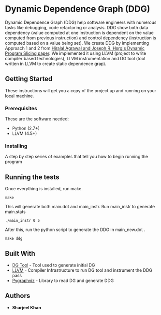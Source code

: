 # Dynamic Dependence Graph (DDG)

Dynamic Dependence Graph (DDG) help software engineers with numerous tasks like debugging, code refactoring or analysis. DDG show both data dependency (value computed at one instruction is dependent on the value computed from previous instruction) and control dependency (instruction is computed based on a value being set). We create DDG by implementing Approach 1 and 2 from [Hiralal Agrawal and Joseph R. Horg's Dynamic Program Slicing paper](https://www.cs.columbia.edu/~junfeng/08fa-e6998/sched/readings/slicing.pdf). We implemented it using LLVM (project to write compiler based technologies), LLVM instrumentation and DG tool (tool written in LLVM to create static dependence grap).

## Getting Started

These instructions will get you a copy of the project up and running on your local machine.

### Prerequisites

These are the software needed:
* Python (2.7+)
* LLVM (4.5+)

### Installing

A step by step series of examples that tell you how to begin running the program



## Running the tests

Once everything is installed, run make.

```
make
```

This will generate both main.dot and main_instr. Run main_instr to generate main.stats

```
./main_instr 0 5
```

After this, run the python script to generate the DDG in main_new.dot .

```
make ddg
```

## Built With

* [DG Tool](https://github.com/mchalupa/dg) - Tool used to generate initial DG
* [LLVM](https://www.llvm.org/) - Compiler Infrastructure to run DG tool and instrument the DDG pass
* [Pygraphviz](https://pygraphviz.github.io/) - Library to read DG and generate DDG

## Authors

* **Sharjeel Khan**

